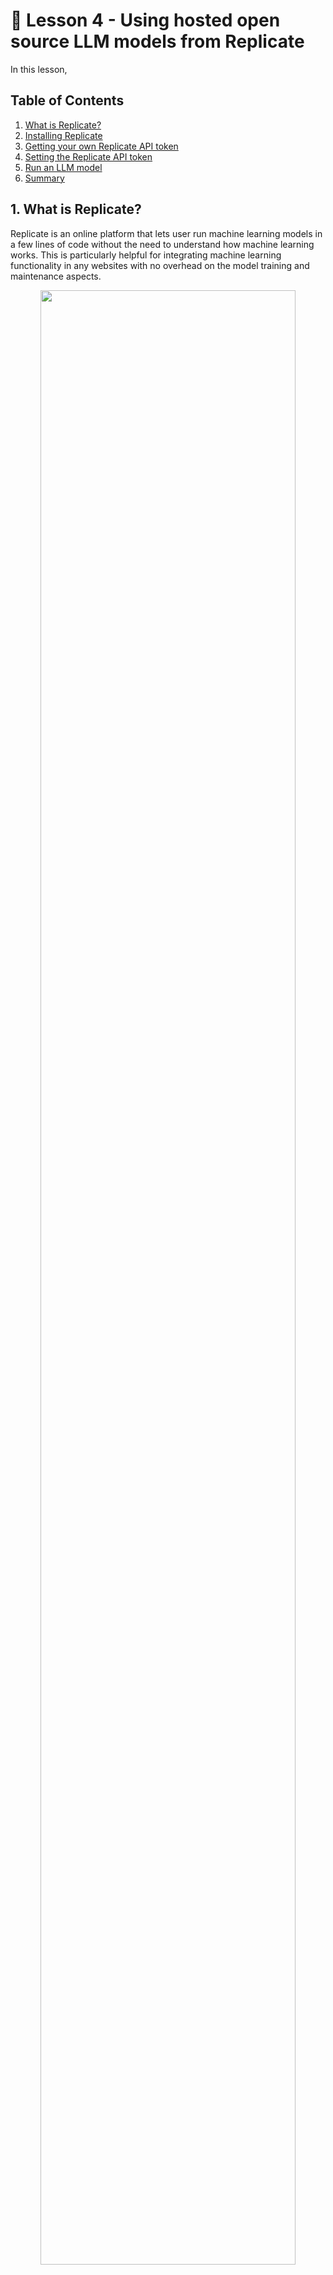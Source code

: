 # 📖 Lesson 4 - Using hosted open source LLM models from Replicate

In this lesson, 

## Table of Contents
1. [What is Replicate?](#1-what-is-replicate)
2. [Installing Replicate](#2-installing-replicate)
3. [Getting your own Replicate API token](#3-getting-your-own-replicate-api-token)
4. [Setting the Replicate API token](#4-setting-the-replicate-api-token)
5. [Run an LLM model](#5-run-an-llm-model)
6. [Summary](#6-summary)

## 1. What is Replicate?

Replicate is an online platform that lets user run machine learning models in a few lines of code without the need to understand how machine learning works. This is particularly helpful for integrating machine learning functionality in any websites with no overhead on the model training and maintenance aspects. 

<p align="center">
   <img src="../img/lesson-4-replicate-explore-language-models.png" width="90%">
</p>

Such models are accessible via a simple API call and Replicate's model page provide code snippets (available in Node.js, Python and HTTP) to get users started in provisioning their own projects.

<p align="center">
   <img src="../img/lesson-4-replicate-model-page.png" width="90%">
</p>

In addition, to code snippets, another notable feature on the model page is the Demo that allows the user to play with the LLM model. Go ahead, try adjusting the prompt and model parameters and see how it works.

<p align="center">
   <img src="../img/lesson-4-replicate-demo-page.png" width="65%">
</p>

## 2. Installing Replicate

Of the above mentioned methods of using Replicate, we're going to use it via a Python library. 

Let's install the `replicate` library via `pip` as follows:

```Python
pip install replicate
```

Now, we're good to go!

## 3. Getting your own Replicate API token

Watch the following screencast to get your own Replicate API token.
<p align="center">
   <img src="../img/lesson-4-replicate-api-token.gif" width="90%">
</p>

## 4. Setting the Replicate API token

```Python
import os

os.environ["REPLICATE_API_TOKEN"] = "r8_xxxxxxxxxxxxxxxxxxx"
```

## 5. Running an LLM model

```Python
import replicate

# Prompts
pre_prompt = "You are a helpful assistant. You do not respond as 'User' or pretend to be 'User'. You only respond once as 'Assistant'."
prompt_input = "What is Streamlit?"

# Generate LLM response
output = replicate.run('a16z-infra/llama13b-v2-chat:df7690f1994d94e96ad9d568eac121aecf50684a0b0963b25a41cc40061269e5', # LLM model
                        input={"prompt": f"{pre_prompt} {prompt_input} Assistant: ", # Prompts
                        "temperature":0.1, "top_p":0.9, "max_length":128, "repetition_penalty":1})  # Model parameters
```

## 6. Summary


